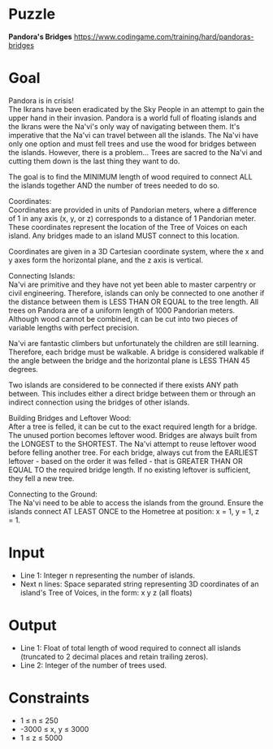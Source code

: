 # Puzzle
**Pandora's Bridges** https://www.codingame.com/training/hard/pandoras-bridges

# Goal
Pandora is in crisis!  
The Ikrans have been eradicated by the Sky People in an attempt to gain the upper hand in their invasion. Pandora is a world full of floating islands and the Ikrans were the Na'vi's only way of navigating between them. It's imperative that the Na'vi can travel between all the islands. The Na'vi have only one option and must fell trees and use the wood for bridges between the islands. However, there is a problem... Trees are sacred to the Na'vi and cutting them down is the last thing they want to do.

The goal is to find the MINIMUM length of wood required to connect ALL the islands together AND the number of trees needed to do so.

Coordinates:  
Coordinates are provided in units of Pandorian meters, where a difference of 1 in any axis (x, y, or z) corresponds to a distance of 1 Pandorian meter. These coordinates represent the location of the Tree of Voices on each island. Any bridges made to an island MUST connect to this location.

Coordinates are given in a 3D Cartesian coordinate system, where the x and y axes form the horizontal plane, and the z axis is vertical.

Connecting Islands:  
Na'vi are primitive and they have not yet been able to master carpentry or civil engineering. Therefore, islands can only be connected to one another if the distance between them is LESS THAN OR EQUAL to the tree length. All trees on Pandora are of a uniform length of 1000 Pandorian meters. Although wood cannot be combined, it can be cut into two pieces of variable lengths with perfect precision.

Na'vi are fantastic climbers but unfortunately the children are still learning. Therefore, each bridge must be walkable. A bridge is considered walkable if the angle between the bridge and the horizontal plane is LESS THAN 45 degrees.

Two islands are considered to be connected if there exists ANY path between. This includes either a direct bridge between them or through an indirect connection using the bridges of other islands.

Building Bridges and Leftover Wood:  
After a tree is felled, it can be cut to the exact required length for a bridge. The unused portion becomes leftover wood. Bridges are always built from the LONGEST to the SHORTEST. The Na'vi attempt to reuse leftover wood before felling another tree. For each bridge, always cut from the EARLIEST leftover - based on the order it was felled - that is GREATER THAN OR EQUAL TO the required bridge length. If no existing leftover is sufficient, they fell a new tree.

Connecting to the Ground:  
The Na'vi need to be able to access the islands from the ground. Ensure the islands connect AT LEAST ONCE to the Hometree at position: x = 1, y = 1, z = 1.

# Input
* Line 1: Integer n representing the number of islands.
* Next n lines: Space separated string representing 3D coordinates of an island's Tree of Voices, in the form: x y z (all floats)

# Output
* Line 1: Float of total length of wood required to connect all islands (truncated to 2 decimal places and retain trailing zeros).
* Line 2: Integer of the number of trees used.

# Constraints
* 1 ≤ n ≤ 250
* -3000 ≤ x, y ≤ 3000
* 1 ≤ z ≤ 5000
